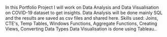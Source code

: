

In this Portfolio Project I will work on  Data Analysis and Data Visualisation on COVID-19 dataset to get insights.
Data Analysis will be done mainly SQL and the results are saved as csv files and shared here.
Skills used: Joins, CTE's, Temp Tables, Windows Functions, Aggregate Functions, Creating Views, Converting Data Types
Data Visualisation is done using Tableau..
